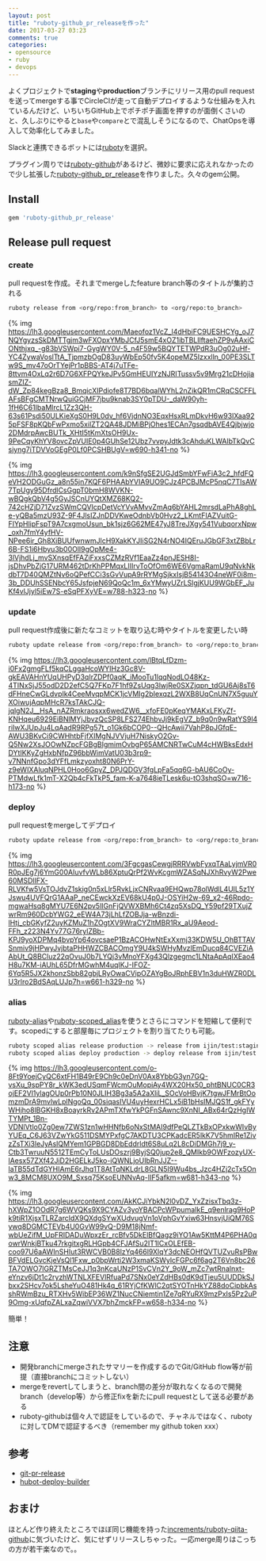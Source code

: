```yaml
---
layout: post
title: "ruboty-github_pr_releaseを作った"
date: 2017-03-27 03:23
comments: true
categories: 
- opensource
- ruby
- devops
---
```


よくプロジェクトで**staging**や**production**ブランチにリリース用のpull requestを送ってmergeする事でCircleCIが走って自動デプロイするような仕組みを入れているんだけど、いちいちGitHub上でポチポチ画面を押すのが面倒くさいのと、久しぶりにやると`base`や`compare`とで混乱しそうになるので、ChatOpsを導入して効率化してみました。

Slackと連携できるボットには[ruboty](https://github.com/r7kamura/ruboty)を選択。

プラグイン周りでは[ruboty-github](https://github.com/r7kamura/ruboty-github)があるけど、微妙に要求に応えれなかったので少し拡張した[ruboty-github_pr_release](https://github.com/ijin/ruboty-github_pr_release)を作りました。久々のgem公開。

## Install ##

``` ruby Gemfile
gem 'ruboty-github_pr_release'
```

## Release pull request ##

### create ###

pull requestを作成。それまでmergeしたfeature branch等のタイトルが集約される

``` bash
ruboty release from <org/repo:from_branch> to <org/repo:to_branch>
```

{% img https://lh3.googleusercontent.com/Maeofoz1VcZ_l4dHbiFC9UESHCYg_oJ7NQYgyzsSkDMTTgjm3wFXOpxYMbJCfJ5smE4xOZ1ibTBLIlftaehZP9vAAxiCONthjxq_-g83bVSWpi7-GygWY0V-5_n4F59w5BQYTETWPdR3uOg02uHf-YC4ZywaVoslTtA_TjpmzbOgD83uyWbEp50fv5K4opeMZ5Izxxlln_00PE3SLTw9S_mv47oOrTYejPr1pBBS-AT4j7uTFe-8ttvm4OxLq2r6D7G6XFPQYkeJPv5GmHEUIYzNJRITussv5v9Mrg21cDHojiasmZIZ-dW_Zp84kegBza8_BmqicXIPdiofe8T7BD6bqalWYhL2nZikQR1mCRqCSCFFLAFsBFgCMTNrwQuiGCjMF7jbu9knab3SY0pTDU-_daW90yh-1fH6C61IbaMlrcL1Zz3QH-63s61Psdi50ULKieXgS0H9L0dv_hf6VjdnNO3EqxHsxRLmDkvH6w93IXaa925pFSF8pKQbFwPxmo5xilZT2QA48JDMiBPjOhes1ECAn7gsqdbAVE4Qjbjwjo2DMdrpAwcBUTk_XHtI5tKmXtsOH9Ux-9PeCqyKhYV8ovcZpVUIE0p4GUhSe12Ubz7vvpyJdtk3cAhduKLWAlbTkQvCsiyng7iTDVVoGEgP0Lf0PCSHBUgV=w690-h341-no %}

{% img https://lh3.googleusercontent.com/k9nSfgSE2UGJdSmbYFwFiA3c2_hfdFQeVH2ODGuGz_a8n55jn7KQF6PHAAbYVIA9UO9CJz4PCBJMcP5nqC7TIsAW7TpUgy95DfrdlCsGgpT0bmH8WVKN-wBQgkQbV4g5GyJSCnUYQtXMZ68KQ2-742cHZjD71ZvzSWmCQVIcpDetVcYVvAMvvZmAq6bYAHL2mrsdLaPhA8ghLe-yQBa5mzU93Z-9F4JlsIZJnDDVKweOdnbVb0Hvz2_LKmtFIAZVuitG-FIYpHlipFspT9A7cxgmoUsun_bk1sjz6G62ME47yJ8TreJXgy541VubqorxNpw_oxh7fmY4yfHV-NPee6ir_Gh8XiBUUfwnwmJlcH9XakKYJIiSG2N4rNO4IQEruJGbGF3xtZBbLr6B-FS1i6Hbyu3b00Oll9gOpMe4-3lVjhdLj_mvSXnsqEfFAZiFxxsCZMzRVf1EaaZz4pnJESH8I-jsDhvPbZjG17URM462tDrKhPPMqxLlIIrvToOfOm6WE6VgmaRamU9qNvkNkdbT7D40QMZtNv6oQPefCCi3sGvVupA9rRYMgSjkxIsjB54143O4neWF0i8m-3b_DDUhSSENbcY65JsfpjeN69QoQc1m_6xYMwyUZrLSlgjKUU9WGbEF_JuKf4vlJjyl5iEw7S-eSqPFXyVE=w788-h323-no %}

### update ###

pull request作成後に新たなコミットを取り込む時やタイトルを変更したい時

``` bash
ruboty update release from <org/repo:from_branch> to <org/repo:to_branch> as "new title"
```

{% img https://lh3.googleusercontent.com/lBtqLfDzm-i0Fx2gmgFLf5kqCLggaHcoWYIHz3Gc8V-gkEAVAHnYUqUHPyD3qIrZDPf0aqK_iMooTu1lqqNodLO48Kz-4TINxSjJ55odD2D2efC5Q7FKp7F1hf9ZsUqg3lwjRe0SXZjqpn_tdGU6Aj8sT6dFHneCwGLdvpIk4CeeMvqpMCK1jcVMIg2bIexqzL2WXB8UqCnUN7X5guuYXOiwujAqpMHcR7ksTAkCJQ-jqlgN2J__HsA_nAZRmkraosxx6wedZW6__xfoFE0pKeqYMAKxLFKyZf-KNHqeu6929EiBNlMYjJbvzQcSP8LFS274EhbvJj9kEgVZ_b9q0n9wRatYS9l4riIwXJUpJu4LqAadR9RPg57t_o1Gk6bCOP0--QHcAwii7VahP8pJGfqE-AWU3BKvCi9CWHhtbFjfXIMgNJVVjuH7NiskyO2Gv-Q5Nw2XsJOOwNZpcFGBgBIgmimOvbgP65AMCNRTwCuM4cHWBksEdxHDYtIKKyZgHxbNfpZ96bbWimVatU03b3rp9-v7NNnfGpo3dYFfLmkzyoxht80N6PrY-z9eWIXAluqNPHL0Hoo6GpyZ_DPJQDGV3fgLpFa5qq6G-bAU6CoOy-PTMdwLfk1mT-X2Qb4cFkTkP5_fam-K-a7648ieTLesk6u-tO3shqSO=w716-h173-no %}

### deploy ###

pull requestをmergeしてデプロイ

``` bash
ruboty update release from <org/repo:from_branch> to <org/repo:to_branch>
```

{% img https://lh3.googleusercontent.com/3FgcgasCewgjRRRVwbFyxqTAaLyjmVR0R0pJEg7j6YmG00AIuvfvWLb86XptuQrPf2WvKcgmWZASqNJXhRvyW2Pwe60MSDlIFX-RLVKfw5VsTOJdvZ1skig0n5xLlr5RvkLjxCNRvaa9EHQwp78olWdlL4UIL5z1YJswu4UVFQrG1AAaP_neCEwckXzEV68kU4p0J-OSYiH2w-69_x2-46Rpdo-mgwaHsq8gMYU7E6N2pv5lIGnFjQVWXBMh6Ct4zq5XsDQ_Y59pf29TXujZwrRm960DcbYWG2_eEW4A73jLhLfZOBJja-wBnzdi-lHtj_cbGKyfZ2uyKZMuZ1hZOgtXV9WraCYZltMBR1Rx_aU9Aeod-FFh_z223N4Yv77G76rylZBb-KPJ9yoXDPMq4bvpYp64ovcsaeP1BzACOHwNtExXxmj33KDW5U_OhBTTAVSnmiv9jHPwyJvjbtaPHHWZCBACOmgY9U4kSWHyMvzlEmDucq84CVEZiAAbUt_Q8BCluz22qOvuJ0b7LYQj3vMnoYFXg43Qlzgegmc1LNtaApAqIXEao4H8u7KM-iAUhL65DfrMGwhM4uqIKJ-IFOZ-6Yq5R5JX2khonzSbb82gbjLRyOwaCVipOZAYgBoJRphEBV1n3duHWZR0DLU3rlro2BdSAqLUJp7h=w661-h329-no %}

### alias ###

[ruboty-alias](https://github.com/r7kamura/ruboty-alias)や[ruboty-scoped_alias](https://github.com/zeny-io/ruboty-scoped_alias)を使うとさらにコマンドを短縮して便利です。scopedにすると部屋毎にプロジェクトを割り当てたりも可能。

``` bash
ruboty scoped alias release production -> release from ijin/test:staging to ijin/test:production
ruboty scoped alias deploy production -> deploy release from ijin/test:staging to ijin/test:production
```

{% img https://lh3.googleusercontent.com/o-8Ft9YoejCyQC6xtFH1B49rE9Ch9c0eDnV0Ax8YbbG3yn7GQ-vsXu_9spPY8r_kWK3edUSqmFWcmOuMopiAy4WX20Hx50_phtBNUC0CR3ojEF2Vl1ylagOUp0rPb10N0JLIH3Bg3a5A2aXliL_SOcVoHBvjK7tgwJFMrBtOomzmDrA9mvlwLplNgoQq_00siqasIVU4uyHexrHCLx5iB1bHsIMJQS1f_gkFYyWHjho8lBGKH8xBoayrkRv2APmTXfwYkPGFnSAwnc9XnNI_ABx64rQzHgIWTYMPt_1Bn-VDNlVtlo0Zg0ew7ZWS1zn1wHHNfb6oNxStMAI9dfPeQLZTkBxOPxkwWIvByYUEq_C6J63VZwYkG511DSMYPxfgC7AKDTU3CPKadcER5lkK7V5hmIRe1ZivzZsTXi3leJyAslQMYem1GPBGD8DbEddrldt6S8uLq2L8cDiDMGh7j9_y-Ctb3TwruuN5512TEmCyToLUsDOszrj9ByjSQ0jup2e8_QMIkb9OWFzozyUX-lAesx57ZXf42JiD2HGELkJ5ko-iQWNLjoUIbRnJJZ--laTB55dTdGYHIAmE6rJhq1T8AtTqNKLdrL8GLN5I9Wu4bs_Jzc4HZj2cTx5Onw3_8MCM8UXO9M_Sxsq75KsoEUNNvAq-IIF5afkm=w681-h343-no %}

{% img https://lh3.googleusercontent.com/AkKCJiYbkN2l0vDZ_YxZzisxTbq3z-hXWpZ1OOdR7g6WVQKs9X9CYAZv3yoYBACPcWPpumaIkE_q9enlrag9HoPk9tiR1XjsxTLRZarcldX9QXdgSYwXUdvugVn1oVphGvYxiw63HnsvjUiQM76Sywq8DGMCTEVb4U0GvW99vQ-D9M18jNmf-wbUeZifM_UpFRIDADuWpxzEr_rcBfv5DkElBfQagz9iYO1Aw5KttM4P6PHA0qowrWnkjBTku47rkgitxgRLHGpb4CFJAfSu2IT1ICxOLEfEB-coo97U6aAWInSHIut3RWCVB0B8lzYq466l9XlqY3dcNEOHfQVTUZvuRsPBwBFVdELGvcKjeVsQl1Fxw_p0bpWrti2W3xmaKSWylcFGPc6f6ag2T6Vn8bc26TA7OWO7lGRZTMsCeJJ1q3nKcaUNzP1SvCVn2Y_9oW_mZc7wtRnalnxt-eYnzv6jDt1c2ryzhWTNLXFEVlRfuaPd7SNx0eYZdHBs0dK9dTjeu5UUDDkSJbxx2SHcv7ok5LsheYuO481Hk4q_61RYjCfKWlC2qtSYOTnHkYZ88doCipbkAsshRWmBzu_RTXHv5WibEP36WZ1NucCNiemtin1Ze7qRYuRX9mzPxIs5Pz2uP9Omg-xUqfpZALxaZqwiVVX7bhZmckFP=w658-h334-no %}

簡単！

## 注意 ##

- 開発branchにmergeされたサマリーを作成するのでGit/GitHub flow等が前提（直接branchにコミットしない）
- mergeをrevertしてしまうと、branch間の差分が取れなくなるので開発branch（develop等）から修正fixを新たにpull requestとして送る必要がある
- ruboty-githubは個々人で認証をしているので、チャネルではなく、rubotyに対してDMで認証するべき（remember my github token xxx）

## 参考 ##

- [git-pr-release](https://github.com/motemen/git-pr-release)
- [hubot-deploy-builder](https://github.com/rockuapps/hubot-deploy-builder)

## おまけ ##

ほとんど作り終えたところでほぼ同じ機能を持った[increments/ruboty-qiita-github](https://github.com/increments/ruboty-qiita-github)に気づいたけど、気にせずリリースしちゃった。一応merge周りはこっちの方が若干楽なので。。
